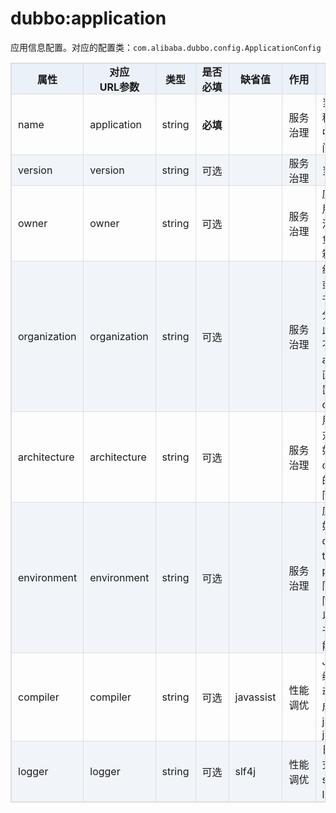 <style>
table {
width: 100%;
max-width: 65em;
border: 1px solid #dedede;
margin: 15px auto;
border-collapse: collapse;
empty-cells: show;
}
table th,
table td {
height: 35px;
border: 1px solid #dedede;
padding: 0 10px;
}
table th {
font-weight: bold;
text-align: center !important;
background: rgba(158,188,226,0.2);
white-space: nowrap;
}
table tbody tr:nth-child(2n) {
background: rgba(158,188,226,0.12);
}
table td:nth-child(1) {
white-space: nowrap;
}
table td:nth-child(3) {
white-space: nowrap;
}
table td:nth-child(4) {
white-space: nowrap;
}
table td:nth-child(6) {
white-space: nowrap;
}


table tr:hover {
background: #efefef;
}
.table-area {
overflow: auto;
}
</style>

<script type="text/javascript">
[].slice.call(document.querySelectorAll('table')).forEach(function(el){
var wrapper = document.createElement('div');
wrapper.className = 'table-area';
el.parentNode.insertBefore(wrapper, el);
el.parentNode.removeChild(el);
wrapper.appendChild(el);
})
</script>

# dubbo:application

应用信息配置。对应的配置类：`com.alibaba.dubbo.config.ApplicationConfig`

| 属性 | 对应<br>URL参数 | 类型 | 是否<br>必填 | 缺省值 | 作用 | 描述 |
| --- | --- | ---- | --- | --- | --- | --- |
| name | application | string | <b>必填</b> | | 服务<br>治理 | 当前应用名称，用于注册中心计算应用间依赖关系 |
| version | version | string | 可选 | | 服务<br>治理 | 当前应用的 |
| owner | owner | string | 可选 | | 服务<br>治理 | 应用负责人，用于服务<br>治理，请填写负责人公司邮箱前缀 |
| organization | organization | string | 可选 | | 服务<br>治理 | 组织名称(BU或部门)，用于注册中心区分服务来源，此配置项建议不要使用autoconfig，直接写死在配置中，比如china、intl等 |
| architecture| architecture | string | 可选 | | 服务<br>治理 | 用于服务分层对应的架构。如，intl、china。不同的架构使用不同的分层。 |
| environment | environment | string | 可选 | | 服务<br>治理 | 应用环境，如：develop、test、product，不同环境使用不同的缺省值，以及作为只用于开发测试功能的限制条件 |
| compiler | compiler | string | 可选 | javassist | 性能<br>调优 | Java字节码编译器，用于动态类的生成，可选：jdk或javassist |
| logger | logger | string | 可选 | slf4j | 性能<br>调优 | 日志输出方式，可选：slf4j、jcl、log4j、jdk |